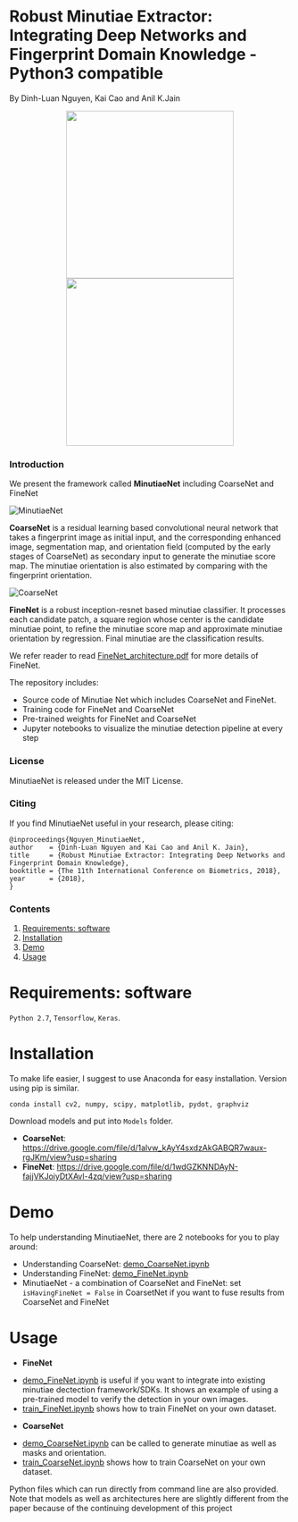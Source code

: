 # Robust Minutiae Extractor: Integrating Deep Networks and Fingerprint Domain Knowledge - Python3 compatible

By Dinh-Luan Nguyen, Kai Cao and Anil K.Jain


<div align="middle">
    <img src="assets/Pic1.gif" width="300" hspace="30"/>
    <img src="assets/Pic2.gif" width="300"/>
</div>


### Introduction
We present the framework called **MinutiaeNet** including CoarseNet and FineNet

![MinutiaeNet](assets/MinutiaeNet.jpg)

**CoarseNet** is a residual learning based convolutional neural network that takes a fingerprint image as initial input, and the corresponding enhanced image, segmentation map, and orientation field (computed by the early stages of CoarseNet) as secondary input to generate the minutiae score map. The minutiae orientation is also estimated by comparing with the fingerprint orientation.

![CoarseNet](assets/CoarseNet.jpg)

**FineNet** is a robust inception-resnet based minutiae classifier. It processes each candidate patch, a square region whose center is the candidate minutiae point, to refine the minutiae score map and approximate minutiae orientation by regression. Final minutiae are the classification results.

We refer reader to read [FineNet_architecture.pdf](assets/FineNet_architecture.pdf) for more details of FineNet.

The repository includes:
* Source code of Minutiae Net which includes CoarseNet and FineNet.
* Training code for FineNet and CoarseNet
* Pre-trained weights for FineNet and CoarseNet
* Jupyter notebooks to visualize the minutiae detection pipeline at every step


### License

MinutiaeNet is released under the MIT License.

### Citing

If you find MinutiaeNet useful in your research, please citing:

    @inproceedings{Nguyen_MinutiaeNet,
	author    = {Dinh-Luan Nguyen and Kai Cao and Anil K. Jain},
	title     = {Robust Minutiae Extractor: Integrating Deep Networks and Fingerprint Domain Knowledge},
	booktitle = {The 11th International Conference on Biometrics, 2018},
	year      = {2018},
	}


### Contents
1. [Requirements: software](#requirements-software)
2. [Installation](#installation)
3. [Demo](#demo)
4. [Usage](#usage)

# Requirements: software
`Python 2.7`, `Tensorflow`, `Keras`.

# Installation
To make life easier, I suggest to use Anaconda for easy installation. Version using pip is similar.
  ```Shell
  conda install cv2, numpy, scipy, matplotlib, pydot, graphviz
  ```
Download models and put into `Models` folder.
- **CoarseNet**: https://drive.google.com/file/d/1alvw_kAyY4sxdzAkGABQR7waux-rgJKm/view?usp=sharing
- **FineNet**: https://drive.google.com/file/d/1wdGZKNNDAyN-fajjVKJoiyDtXAvl-4zq/view?usp=sharing


# Demo
To help understanding MinutiaeNet, there are 2 notebooks for you to play around:
 - Understanding CoarseNet: [demo_CoarseNet.ipynb](Demo_notebooks/demo_CoarseNet.ipynb)
 - Understanding FineNet: [demo_FineNet.ipynb](Demo_notebooks/demo_FineNet.ipynb)
 - MinutiaeNet - a combination of CoarseNet and FineNet: set `isHavingFineNet = False` in CoarsetNet if you want to fuse results from CoarseNet and FineNet
 
# Usage
 - **FineNet**
* [demo_FineNet.ipynb](Demo_notebooks/demo_FineNet.ipynb) is useful if you want to integrate into existing minutiae dectection framework/SDKs. It shows an example of using a pre-trained model to verify the detection in your own images.
* [train_FineNet.ipynb](Demo_notebooks/train_FineNet.ipynb) shows how to train FineNet on your own dataset. 


 - **CoarseNet**
* [demo_CoarseNet.ipynb](Demo_notebooks/demo_CoarseNet.ipynb) can be called to generate minutiae as well as masks and orientation.
* [train_CoarseNet.ipynb](Demo_notebooks/train_CoarseNet.ipynb) shows how to train CoarseNet on your own dataset. 

Python files which can run directly from command line are also provided.
Note that models as well as architectures here are slightly different from the paper because of the continuing development of this project

